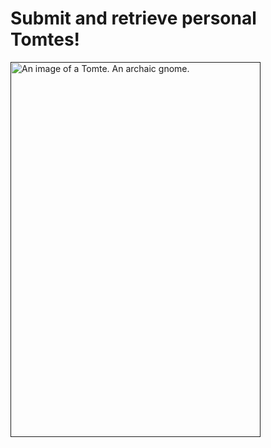
<!DOCTYPE html>
<html>
   <h1> Submit and retrieve personal Tomtes! </h1>
 <p>
 </p>
  <a href = "" target = "_blank">
  <img src = "https://upload.wikimedia.org/wikipedia/commons/thumb/1/10/Gl%C3%A6delig_Jul%2C_1885.jpg/800px-Gl%C3%A6delig_Jul%2C_1885.jpg" width ="400px" height = "600px"  alt = "An image of a Tomte. An archaic gnome." id="portrait_image">
   </a><br>
 
 <br><p> </p>
 <br><p> </p>
 <br><p> </p>
 <br><p> </p>
</html>
